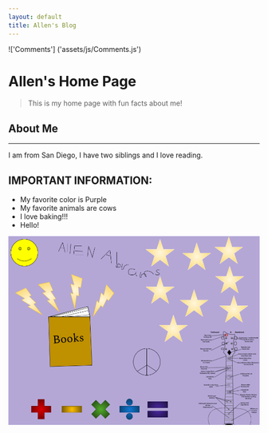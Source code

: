 ```yaml
---
layout: default
title: Allen's Blog
---
```

!['Comments'] ('assets/js/Comments.js')
# Allen's Home Page  

>This is my home page with fun facts about me!

## About Me

--- 

I am from San Diego, I have two siblings and I love reading. 

## IMPORTANT INFORMATION:
- My favorite color is Purple 
- My favorite animals are cows
- I love baking!!!
- Hello!

<Comments /> 

![Collage about me](images/My_Drawing.png "Allen Collage")

